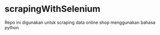 # scrapingWithSelenium
Repo ini digunakan untuk scraping data online shop menggunakan bahasa python
